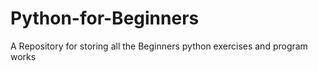 # Python-for-Beginners
A Repository for storing all the Beginners python exercises and program works 
